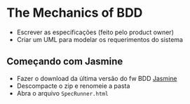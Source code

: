 # The Mechanics of BDD

* Escrever as especificações (feito pelo product owner)
* Criar um UML para modelar os requerimentos do sistema

## Começando com Jasmine

* Fazer o download da última versão do fw BDD [Jasmine](https://github.com/jasmine/jasmine/tree/master/dist)
* Descompacte o zip e renomeie a pasta
* Abra o arquivo `SpecRunner.html`